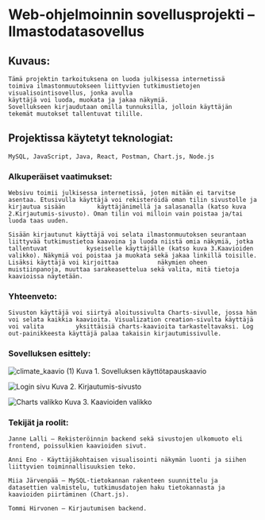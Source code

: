 # Web-ohjelmoinnin sovellusprojekti – Ilmastodatasovellus 

##  Kuvaus:
    Tämä projektin tarkoituksena on luoda julkisessa internetissä
    toimiva ilmastonmuutokseen liittyvien tutkimustietojen 
    visualisointisovellus, jonka avulla
    käyttäjä voi luoda, muokata ja jakaa näkymiä. 
    Sovellukseen kirjaudutaan omilla tunnuksilla, jolloin käyttäjän tekemät muutokset tallentuvat tilille. 
    
##  Projektissa käytetyt teknologiat:  
    MySQL, JavaScript, Java, React, Postman, Chart.js, Node.js 
    
### Alkuperäiset vaatimukset: 
    Websivu toimii julkisessa internetissä, joten mitään ei tarvitse asentaa. Etusivulla käyttäjä voi rekisteröidä oman tilin sivustolle ja kirjautua sisään         käyttäjänimellä ja salasanalla (katso kuva 2.Kirjautumis-sivusto). Oman tilin voi milloin vain poistaa ja/tai luoda taas uuden.  

    Sisään kirjautunut käyttäjä voi selata ilmastonmuutoksen seurantaan liittyvää tutkimustietoa kaavoina ja luoda niistä omia näkymiä, jotka tallentuvat           kyseiselle käyttäjälle (katso kuva 3.Kaavioiden valikko). Näkymiä voi poistaa ja muokata sekä jakaa linkillä toisille. Lisäksi käyttäjä voi kirjoittaa           näkymien oheen muistiinpanoja, muuttaa sarakeasettelua sekä valita, mitä tietoja kaavioissa näytetään.
    
### Yhteenveto:
    Sivuston käyttäjä voi siirtyä aloitussivulta Charts-sivulle, jossa hän voi selata kaikkia kaavioita. Visualization creation-sivulta käyttäjä voi valita         yksittäisiä charts-kaavioita tarkasteltavaksi. Log out-painikkeesta käyttäjä palaa takaisin kirjautumissivulle.  
    
### Sovelluksen esittely:
    
![climate_kaavio (1)](https://user-images.githubusercontent.com/98741721/207832575-b926c238-d9bd-41ba-96e2-08d2bd5303dc.jpeg)
    Kuva 1. Sovelluksen käyttötapauskaavio 
    
![Login sivu](https://user-images.githubusercontent.com/98741721/207832810-cc014ae3-4c27-4254-a4fa-4e07e155116c.png)
    Kuva 2. Kirjautumis-sivusto 
    

![Charts valikko](https://user-images.githubusercontent.com/98741721/207832919-a93ec758-e60c-4602-a0b5-397dacdee798.png)
    Kuva 3. Kaavioiden valikko 
    
### Tekijät ja roolit:
    Janne Lalli – Rekisteröinnin backend sekä sivustojen ulkomuoto eli frontend, poissulkien kaavioiden sivut. 

    Anni Eno - Käyttäjäkohtaisen visualisointi näkymän luonti ja siihen liittyvien toiminnallisuuksien teko.
    
    Miia Järvenpää – MySQL-tietokannan rakenteen suunnittelu ja datasettien valmistelu, tutkimusdatojen haku tietokannasta ja kaavioiden piirtäminen (Chart.js).
    
    Tommi Hirvonen – Kirjautumisen backend.
